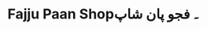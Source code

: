 ---
title: "Fajju Paan Shop۔ فجو پان شاپ"
url: /karachi/fajju-paan-shop-fjw-pn-shp/
shop: Allgemein
---
